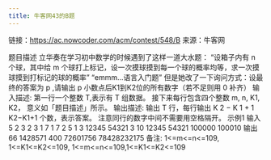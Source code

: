 ```yaml
---
title: 牛客网43的B题
---
```


链接：https://ac.nowcoder.com/acm/contest/548/B
来源：牛客网

题目描述
立华奏在学习初中数学的时候遇到了这样一道大水题：
“设箱子内有 n 个球，其中给 m 个球打上标记，设一次摸球摸到每一个球的概率均等，求一次摸球摸到打标记的球的概率”
“emmm...语言入门题”
但是她改了一下询问方式：设最终的答案为 p ,请输出 p 小数点后K1到K2位的所有数字（若不足则用 0 补齐）
输入描述:
第一行一个整数 T,表示有 T 组数据。
接下来每行包含四个整数
m, n, K1, K2，
意义如「题目描述」所示。
输出描述:
输出 T 行，每行输出 K 2 − K 1 + 1 K2−K1+1 个数，表示答案。 
注意同行的数字中间不需要用空格隔开。 
示例1
输入 
5 2 3 2 3 
1 7 1 7 
2 5 1 3
12345 54321 3 10
12345 54321 100000 100010 
输出 
66 
1428571 
400 
72601756 
78428232175 
备注: 1<=m<=n<=109, 1<=K1<=K2<=109, 1<=m<=n<=109,1<=K1<=K2<=109 




